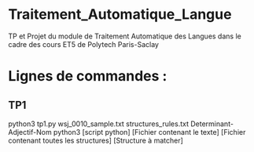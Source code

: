 # Traitement_Automatique_Langue
TP et Projet du module de Traitement Automatique des Langues dans le cadre des cours ET5 de Polytech Paris-Saclay

# Lignes de commandes :
## TP1
python3 tp1.py wsj_0010_sample.txt structures_rules.txt Determinant-Adjectif-Nom 
python3 [script python] [Fichier contenant le texte] [Fichier contenant toutes les structures] [Structure à matcher]
